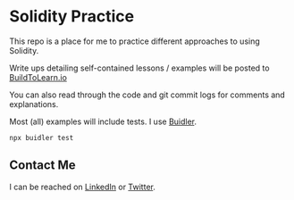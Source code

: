 # Solidity Practice

This repo is a place for me to practice different approaches to using Solidity.

Write ups detailing self-contained lessons / examples will be posted to [BuildToLearn.io](http://buildtolearn.io)

You can also read through the code and git commit logs for comments and explanations.

Most (all) examples will include tests. I use [Buidler](https://buidler.dev).

`npx buidler test`

## Contact Me

I can be reached on [LinkedIn](https://www.linkedin.com/in/patrickodacre/) or [Twitter](https://twitter.com/patrickodacre).


